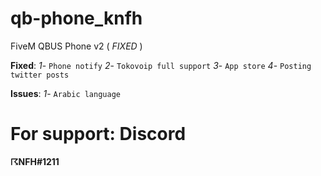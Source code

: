 # qb-phone_knfh

FiveM QBUS Phone v2 ( *FIXED* )

**Fixed**:
 *1*- `Phone notify`
 *2*- `Tokovoip full support`
 *3*- `App store`
 *4*- `Posting twitter posts`

**Issues**:
 *1*- `Arabic language`

# For support: Discord
**☈NFH#1211**
